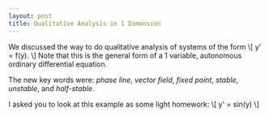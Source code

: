 ```yaml
---
layout: post
title: Qualitative Analysis in 1 Dimension
---
```


We discussed the way to do qualitative analysis of systems of the form
\\[
y' = f(y).
\\]
Note that this is the general form of a 1 variable, autonomous ordinary differential
equation.

The new key words were: _phase line_, _vector field_, _fixed point_, _stable_, _unstable_, and _half-stable_.

I asked you to look at this example as some light homework:
\\[
y' = sin(y)
\\]
